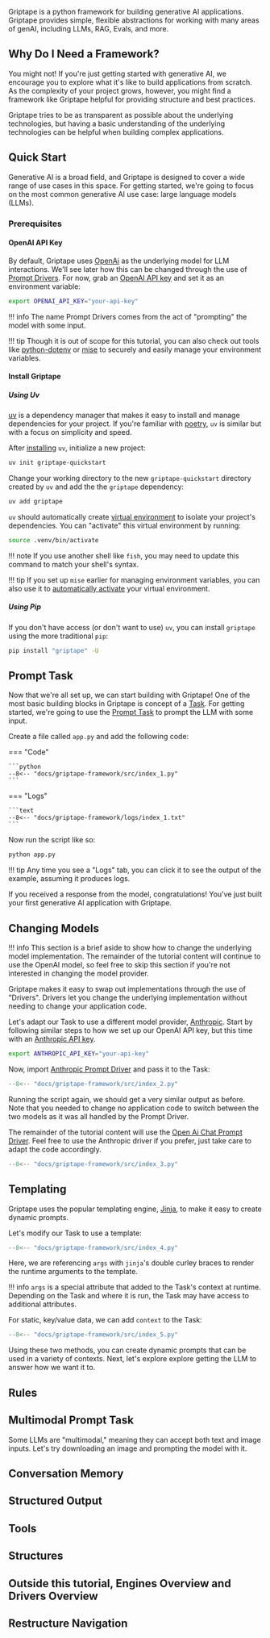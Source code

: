 Griptape is a python framework for building generative AI applications.
Griptape provides simple, flexible abstractions for working with many areas of genAI, including LLMs, RAG, Evals, and more.

## Why Do I Need a Framework?

You might not! If you're just getting started with generative AI, we encourage you to explore what it's like to build applications from scratch.
As the complexity of your project grows, however, you might find a framework like Griptape helpful for providing structure and best practices.

Griptape tries to be as transparent as possible about the underlying technologies, but having a basic understanding of the underlying technologies can be helpful when building complex applications.

## Quick Start

Generative AI is a broad field, and Griptape is designed to cover a wide range of use cases in this space.
For getting started, we're going to focus on the most common generative AI use case: large language models (LLMs).

### Prerequisites

#### OpenAI API Key

By default, Griptape uses [OpenAi](https://openai.com/) as the underlying model for LLM interactions.
We'll see later how this can be changed through the use of [Prompt Drivers](./drivers/prompt-drivers.md).
For now, grab an [OpenAI API key](https://platform.openai.com/api-keys) and set it as an environment variable:

```bash
export OPENAI_API_KEY="your-api-key"
```

!!! info
    The name Prompt Drivers comes from the act of "prompting" the model with some input.

!!! tip
    Though it is out of scope for this tutorial, you can also check out tools like [python-dotenv](https://pypi.org/project/python-dotenv/) or [mise](https://mise.jdx.dev/environments/) to securely and easily manage your environment variables.

#### Install Griptape

##### Using Uv

[uv](https://docs.astral.sh/uv/) is a dependency manager that makes it easy to install and manage dependencies for your project.
If you're familiar with [poetry](https://python-poetry.org/), `uv` is similar but with a focus on simplicity and speed.

After [installing](https://docs.astral.sh/uv/getting-started/installation/) `uv`, initialize a new project:

```bash
uv init griptape-quickstart
```

Change your working directory to the new `griptape-quickstart` directory created by `uv` and add the the `griptape` dependency:

```bash
uv add griptape
```

`uv` should automatically create [virtual environment](https://docs.astral.sh/uv/pip/environments/#python-environments) to isolate your project's dependencies.
You can "activate" this virtual environment by running:

```bash
source .venv/bin/activate
```

!!! note
    If you use another shell like `fish`, you may need to update this command to match your shell's syntax.

!!! tip
    If you set up `mise` earlier for managing environment variables, you can also use it to [automatically activate](https://mise.jdx.dev/lang/python.html#automatic-virtualenv-activation) your virtual environment.

##### Using Pip

If you don't have access (or don't want to use) `uv`, you can install `griptape` using the more traditional `pip`:

```bash
pip install "griptape" -U
```

## Prompt Task

Now that we're all set up, we can start building with Griptape! One of the most basic building blocks in Griptape is concept of a [Task](./structures/tasks.md).
For getting started, we're going to use the [Prompt Task](./structures/tasks.md#prompt-task) to prompt the LLM with some input.

Create a file called `app.py` and add the following code:

=== "Code"

    ```python
    --8<-- "docs/griptape-framework/src/index_1.py"
    ```

=== "Logs"

    ```text
    --8<-- "docs/griptape-framework/logs/index_1.txt"
    ```

Now run the script like so:
    
```bash
python app.py
```

!!! tip
    Any time you see a "Logs" tab, you can click it to see the output of the example, assuming it produces logs.


If you received a response from the model, congratulations! You've just built your first generative AI application with Griptape.

## Changing Models

!!! info
    This section is a brief aside to show how to change the underlying model implementation.
    The remainder of the tutorial content will continue to use the OpenAI model, so feel free to skip this section if you're not interested in changing the model provider.

Griptape makes it easy to swap out implementations through the use of "Drivers".
Drivers let you change the underlying implementation without needing to change your application code.

Let's adapt our Task to use a different model provider, [Anthropic](https://www.anthropic.com/).
Start by following similar steps to how we set up our OpenAI API key, but this time with an [Anthropic API key](https://console.anthropic.com/settings/keys).

```bash
export ANTHROPIC_API_KEY="your-api-key"
```

Now, import [Anthropic Prompt Driver](/docs/griptape-framework/drivers/prompt-drivers.md#anthropic) and pass it to the Task:

```python
--8<-- "docs/griptape-framework/src/index_2.py"
```

Running the script again, we should get a very similar output as before.
Note that you needed to change no application code to switch between the two models as it was all handled by the Prompt Driver.

The remainder of the tutorial content will use the [Open Ai Chat Prompt Driver](https://docs.griptape.ai/stable/griptape-framework/drivers/prompt-drivers/#openai-chat).
Feel free to use the Anthropic driver if you prefer, just take care to adapt the code accordingly.

```python
--8<-- "docs/griptape-framework/src/index_3.py"
```

## Templating

Griptape uses the popular templating engine, [Jinja](https://jinja.palletsprojects.com/en/stable/), to make it easy to create dynamic prompts.

Let's modify our Task to use a template:

```python
--8<-- "docs/griptape-framework/src/index_4.py"
```

Here, we are referencing `args` with `jinja`'s double curley braces to render the runtime arguments to the template.

!!! info
    `args` is a special attribute that added to the Task's context at runtime.
    Depending on the Task and where it is run, the Task may have access to additional attributes.

For static, key/value data, we can add `context` to the Task:

```python
--8<-- "docs/griptape-framework/src/index_5.py"
```

Using these two methods, you can create dynamic prompts that can be used in a variety of contexts.
Next, let's explore explore getting the LLM to answer how we want it to.


## Rules

## Multimodal Prompt Task

Some LLMs are "multimodal," meaning they can accept both text and image inputs. Let's try downloading an image and prompting the model with it.


## Conversation Memory

## Structured Output

## Tools

## Structures

## Outside this tutorial, Engines Overview and Drivers Overview
## Restructure Navigation
